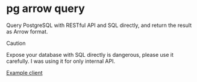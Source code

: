 # pg arrow query

Query PostgreSQL with RESTful API and SQL directly, and return the result as Arrow format.

> [!CAUTION]
> Expose your database with SQL directly is dangerous, please use it carefully.
> I was using it for only internal API.

[Example client](client)

